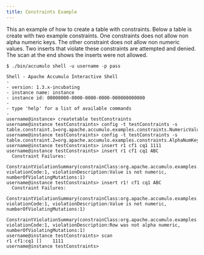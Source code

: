 ```yaml
---
title: Constraints Example
---
```


This an example of how to create a table with constraints. Below a table is
create with two example constraints.  One constraints does not allow non alpha
numeric keys.  The other constraint does not allow non numeric values. Two
inserts that violate these constraints are attempted and denied.  The scan at
the end shows the inserts were not allowed. 

    $ ./bin/accumulo shell -u username -p pass
    
    Shell - Apache Accumulo Interactive Shell
    - 
    - version: 1.3.x-incubating
    - instance name: instance
    - instance id: 00000000-0000-0000-0000-000000000000
    - 
    - type 'help' for a list of available commands
    - 
    username@instance> createtable testConstraints
    username@instance testConstraints> config -t testConstraints -s table.constraint.1=org.apache.accumulo.examples.constraints.NumericValueConstraint
    username@instance testConstraints> config -t testConstraints -s table.constraint.2=org.apache.accumulo.examples.constraints.AlphaNumKeyConstrain                                                                                                    
    username@instance testConstraints> insert r1 cf1 cq1 1111
    username@instance testConstraints> insert r1 cf1 cq1 ABC
      Constraint Failures:
          ConstraintViolationSummary(constrainClass:org.apache.accumulo.examples.constraints.NumericValueConstraint, violationCode:1, violationDescription:Value is not numeric, numberOfViolatingMutations:1)
    username@instance testConstraints> insert r1! cf1 cq1 ABC 
      Constraint Failures:
          ConstraintViolationSummary(constrainClass:org.apache.accumulo.examples.constraints.NumericValueConstraint, violationCode:1, violationDescription:Value is not numeric, numberOfViolatingMutations:1)
          ConstraintViolationSummary(constrainClass:org.apache.accumulo.examples.constraints.AlphaNumKeyConstraint, violationCode:1, violationDescription:Row was not alpha numeric, numberOfViolatingMutations:1)
    username@instance testConstraints> scan
    r1 cf1:cq1 []    1111
    username@instance testConstraints> 
